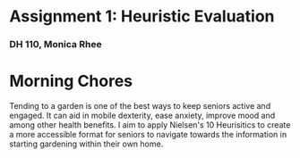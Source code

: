 # Assignment 1: Heuristic Evaluation
### DH 110, Monica Rhee

# Morning Chores

Tending to a garden is one of the best ways to keep seniors active and engaged. It can aid in mobile dexterity, ease anxiety, improve mood and among other health benefits. I aim to apply Nielsen's 10 Heurisitics to create a more accessible format for seniors to navigate towards the information in starting gardening within their own home.
